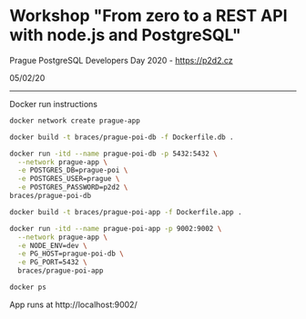 # Workshop "From zero to a REST API with node.js and PostgreSQL"

Prague PostgreSQL Developers Day 2020 - https://p2d2.cz

05/02/20

---

Docker run instructions

```bash
docker network create prague-app

docker build -t braces/prague-poi-db -f Dockerfile.db .

docker run -itd --name prague-poi-db -p 5432:5432 \
  --network prague-app \
  -e POSTGRES_DB=prague-poi \
  -e POSTGRES_USER=prague \
  -e POSTGRES_PASSWORD=p2d2 \
braces/prague-poi-db

docker build -t braces/prague-poi-app -f Dockerfile.app .

docker run -itd --name prague-poi-app -p 9002:9002 \
  --network prague-app \
  -e NODE_ENV=dev \
  -e PG_HOST=prague-poi-db \
  -e PG_PORT=5432 \
  braces/prague-poi-app

docker ps
```

App runs at http://localhost:9002/

